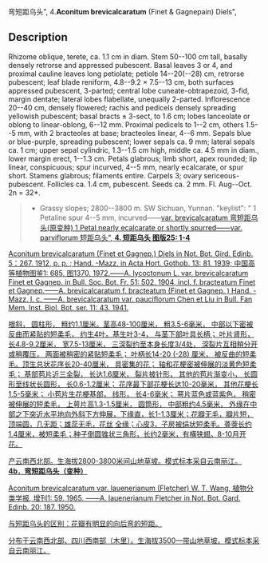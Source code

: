 弯短距乌头",
4.**Aconitum brevicalcaratum** (Finet & Gagnepain) Diels",

## Description
Rhizome oblique, terete, ca. 1.1 cm in diam. Stem 50--100 cm tall, basally densely retrorse and appressed pubescent. Basal leaves 3 or 4, and proximal cauline leaves long petiolate; petiole 14--20(--28) cm, retrorse pubescent; leaf blade reniform, 4.8--9.2 × 7.5--13 cm, both surfaces appressed pubescent, 3-parted; central lobe cuneate-obtrapezoid, 3-fid, margin dentate; lateral lobes flabellate, unequally 2-parted. Inflorescence 20--40 cm, densely flowered; rachis and pedicels densely spreading yellowish pubescent; basal bracts ± 3-sect, to 1.6 cm; lobes lanceolate or oblong to linear-oblong, 6--12 mm. Proximal pedicels to 1--2 cm, others 1.5--5 mm, with 2 bracteoles at base; bracteoles linear, 4--6 mm. Sepals blue or blue-purple, spreading pubescent; lower sepals ca. 9 mm; lateral sepals ca. 1 cm; upper sepal cylindric, 1.3--1.5 cm high, middle ca. 4.5 mm in diam., lower margin erect, 1--1.3 cm. Petals glabrous; limb short, apex rounded; lip linear, conspicuous; spur incurved, 4--5 mm, nearly ecalcarate, or spur short. Stamens glabrous; filaments entire. Carpels 3; ovary sericeous-pubescent. Follicles ca. 1.4 cm, pubescent. Seeds ca. 2 mm. Fl. Aug--Oct. 2n = 32*.

> * Grassy slopes; 2800--3800 m. SW Sichuan, Yunnan.
  "keylist": "
1 Petaline spur 4--5 mm, incurved——<a href='/info/Aconitum brevicalcaratum var. brevicalcaratum?t=foc'>var. brevicalcaratum 弯短距乌头(原变种)
1 Petal nearly ecalcarate or shortly spurred——<a href='/info/Aconitum brevicalcaratum var. parviflorum?t=foc'>var. parviflorum 短距乌头",
**4. 短距乌头 图版25: 1-4**

Aconitum brevicalcaratum (Finet et Gagnep.) Diels in Not. Bot. Gird. Edinb. 5：267. 1912, p. p. ; Hand. -Mazz. in Acta Hort. Gothob. 13: 81. 1939; 中国高等植物图鉴1: 685, 图1370. 1972.——A. lycoctonum L. var. brevicalcaratum Finet et Gagnep. in Bull. Soc. Bot. Fr. 51: 502. 1904, incl. f. bracteatum Finet et Gagnep.——A. brevicalcaratum f. bracteatum (Finet et Gagnep. ) Hand. -Mazz. l. c. ——A. brevicalcaratum var. pauciflorum Chen et Liu in Bull. Fan Mem. Inst. Biol. Bot. ser. 11: 43. 1941.

根斜， 圆柱形， 粗约1.1厘米。茎高48-100厘米， 粗3.5-6毫米， 中部以下密被反曲而紧贴的短柔毛， 约生4叶。基生叶3-4， 与茎下部叶具长柄； 叶片肾形， 长4.8-9.2厘米， 宽7.5-13厘米， 三深裂约至本身长度3/4处， 深裂片互相稍分开或稍覆压， 两面被稍密的紧贴短柔毛； 叶柄长14-20 (-28) 厘米， 被反曲的短柔毛。顶生总状花序长20-40厘米， 具密集的花； 轴和花梗密被伸展的淡黄色短柔毛； 基部苞片近三全裂， 长达1.6厘米， 裂片披针形， 其他的苞片渐变小， 长圆形至线状长圆形， 长0.6-1.2厘米； 花序最下部花梗长达10-20毫米， 其他花梗长1.5-5毫米； 小苞片生花梗基部， 线形， 长4-6毫米； 萼片蓝色或蓝紫色， 稍密被伸展的短柔毛， 上萼片高1.3-1.5厘米， 圆筒形， 中部粗约4.5毫米， 外缘在中部之下突近水平地向外斜下方伸展，下缘直，长1-1.3厘米；花瓣无毛，瓣片短，顶端圆，几无距；雄蕊无毛，花丝 全缘；心皮3，子房被绢状短柔毛。蓇葖长约1.4厘米，被短柔毛；种子倒圆锥状三角形，长约2毫米，有横狭翅。8-10月开花。

产云南西北部。生海拔2800-3800米间山地草坡。模式标本采自云南丽江。
**4b．弯短距乌头（变种）**

Aconitum brevicalcaratum var. lauenerianum (Fletcher) W. T. Wang, 植物分类学报, 增刊1: 59. 1965. ——A. lauenerianum Fletcher in Not. Bot. Gard. Edinb. 20: 187. 1950.

与短距乌头的区别：花瓣有明显的向后弯的短距。

分布于云南西北部、四川西南部（木里）。生海拔3500一带山地草坡。模式标本采自云南丽江。
